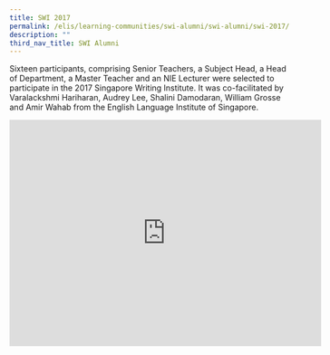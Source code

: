 ```yaml
---
title: SWI 2017
permalink: /elis/learning-communities/swi-alumni/swi-alumni/swi-2017/
description: ""
third_nav_title: SWI Alumni
---
```

Sixteen participants, comprising Senior Teachers, a Subject Head, a Head of Department, a Master Teacher and an NIE Lecturer were selected to participate in the 2017 Singapore Writing Institute. It was co-facilitated by Varalackshmi Hariharan, Audrey Lee, Shalini Damodaran, William Grosse and Amir Wahab from the English Language Institute of Singapore.

<iframe allowfullscreen="true" height="400" width="550" frameborder="0" src="https://docs.google.com/presentation/d/e/2PACX-1vS7eXQEZe2k6TwaiIW5yCqZuVdJTijg2xqs2sNIuI8E8KBx70qU3AD_OBePBvz4S4GkaEZdIdSyNp2L/embed?start=true&amp;loop=true&amp;delayms=3000"></iframe>